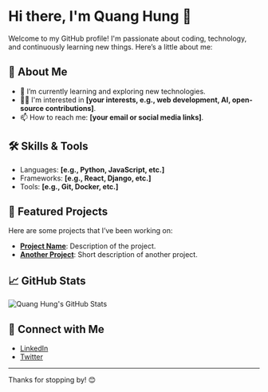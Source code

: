 # Hi there, I'm Quang Hung 👋

Welcome to my GitHub profile! I'm passionate about coding, technology, and continuously learning new things. Here’s a little about me:

## 🚀 About Me
- 🌱 I’m currently learning and exploring new technologies.
- 👨‍💻 I'm interested in **[your interests, e.g., web development, AI, open-source contributions]**.
- 📫 How to reach me: **[your email or social media links]**.

## 🛠️ Skills & Tools
- Languages: **[e.g., Python, JavaScript, etc.]**
- Frameworks: **[e.g., React, Django, etc.]**
- Tools: **[e.g., Git, Docker, etc.]**

## 🌟 Featured Projects
Here are some projects that I’ve been working on:
- [**Project Name**](#): Description of the project.
- [**Another Project**](#): Short description of another project.

## 📈 GitHub Stats
![Quang Hung's GitHub Stats](https://github-readme-stats.vercel.app/api?username=quanghung309&show_icons=true&theme=radical)

## 🤝 Connect with Me
- [LinkedIn](#)
- [Twitter](#)

---

Thanks for stopping by! 😊
